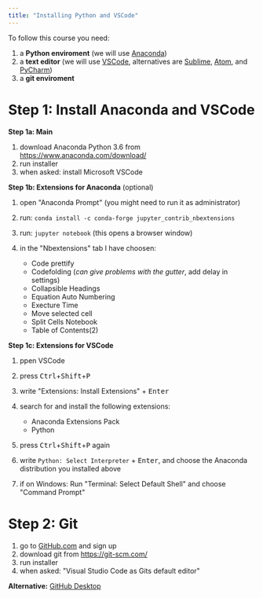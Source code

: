 ```yaml
---
title: "Installing Python and VSCode"
---
```


To follow this course you need:

1. a **Python enviroment** (we will use [Anaconda](https://www.anaconda.com))
2. a **text editor** (we will use [VSCode](https://code.visualstudio.com/), alternatives are [Sublime](https://www.sublimetext.com/), [Atom](https://atom.io/), and [PyCharm](https://www.jetbrains.com/pycharm/))
3. a **git enviroment**

# Step 1: Install Anaconda and VSCode

**Step 1a: Main**

1. download Anaconda Python 3.6 from <https://www.anaconda.com/download/>
2. run installer
3. when asked: install Microsoft VSCode

**Step 1b: Extensions for Anaconda** (optional)

1. open "Anaconda Prompt" (you might need to run it as administrator)
2. run: `conda install -c conda-forge jupyter_contrib_nbextensions`
3. run: `jupyter notebook` (this opens a browser window)
4. in the "Nbextensions" tab I have choosen:

    * Code prettify
    * Codefolding (*can give problems with the gutter*, add delay in settings)
    * Collapsible Headings     
    * Equation Auto Numbering
    * Execture Time
    * Move selected cell
    * Split Cells Notebook
    * Table of Contents(2)

**Step 1c: Extensions for VSCode**

1. ppen VSCode
2. press <kbd>Ctrl</kbd>+<kbd>Shift</kbd>+<kbd>P</kbd>
3. write "Extensions: Install Extensions" + <kbd>Enter</kbd>
4. search for and install the following extensions:

    * Anaconda Extensions Pack
    * Python


5. press <kbd>Ctrl</kbd>+<kbd>Shift</kbd>+<kbd>P</kbd> again
6. write `Python: Select Interpreter` + <kbd>Enter</kbd>, and choose the Anaconda distribution you installed above
7. if on Windows: Run "Terminal: Select Default Shell" and choose "Command Prompt"

# Step 2: Git

1. go to [GitHub.com](https://github.com/) and sign up
2. download git from https://git-scm.com/
3. run installer
4. when asked: "Visual Studio Code as Gits default editor"

**Alternative:** [GitHub Desktop](https://desktop.github.com/)
